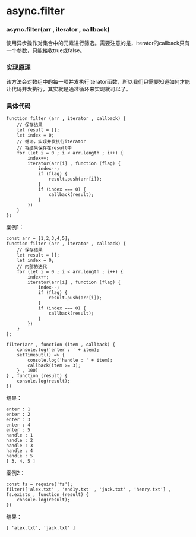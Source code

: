 # async.filter
### async.filter(arr , iterator , callback)
使用异步操作对集合中的元素进行筛选。需要注意的是，iterator的callback只有一个参数，只能接收true或false。
### 实现原理
该方法会对数组中的每一项并发执行iterator函数，所以我们只需要知道如何才能让代码并发执行，其实就是通过循环来实现就可以了。
### 具体代码

```
function filter (arr , iterator , callback) {
	// 保存结果
	let result = [];
	let index = 0;
	// 循环，实现并发执行iterator
	// 将结果保存在result中
	for (let i = 0 ; i < arr.length ; i++) {
		index++;
		iterator(arr[i] , function (flag) {
			index--;
			if (flag) {
				result.push(arr[i]);
			}
			if (index === 0) {
				callback(result);
			}
		})
	}
};
```
案例1：

```
const arr = [1,2,3,4,5];
function filter (arr , iterator , callback) {
	// 保存结果
	let result = [];
	let index = 0;
	// 内部的迭代
	for (let i = 0 ; i < arr.length ; i++) {
		index++;
		iterator(arr[i] , function (flag) {
			index--;
			if (flag) {
				result.push(arr[i]);
			}
			if (index === 0) {
				callback(result);
			}
		})
	}
};

filter(arr , function (item , callback) {
	console.log('enter : ' + item);
	setTimeout(() => {
		console.log('handle : ' + item);
		callback(item >= 3);
	} , 100)
} , function (result) {
	console.log(result);
})
```
结果：
```
enter : 1
enter : 2
enter : 3
enter : 4
enter : 5
handle : 1
handle : 2
handle : 3
handle : 4
handle : 5
[ 3, 4, 5 ]
```
案例2：
```
const fs = require('fs');
filter(['alex.txt' , 'and1y.txt' , 'jack.txt' , 'henry.txt'] , fs.exists , function (result) {
	console.log(result);
})
```
结果：
```
[ 'alex.txt', 'jack.txt' ]
```